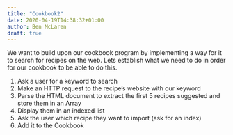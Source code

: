 ```yaml
---
title: "Cookbook2"
date: 2020-04-19T14:38:32+01:00
author: Ben McLaren
draft: true
---
```


We want to build upon our cookbook program by implementing a way for it to search for recipes on the web. Lets establish what we need to do in order for our cookbook to be able to do this.

1. Ask a user for a keyword to search
2. Make an HTTP request to the recipe’s website with our keyword
3. Parse the HTML document to extract the first 5 recipes suggested and store them in an Array
4. Display them in an indexed list
5. Ask the user which recipe they want to import (ask for an index)
6. Add it to the Cookbook
